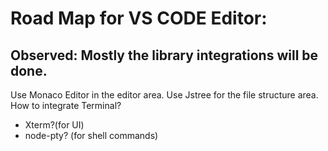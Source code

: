 # Road Map for VS CODE Editor:

## Observed: Mostly the library integrations will be done.
Use Monaco Editor in the editor area.
Use Jstree for the file structure area.
How to integrate Terminal? 
* Xterm?(for UI) 
* node-pty? (for shell commands)

